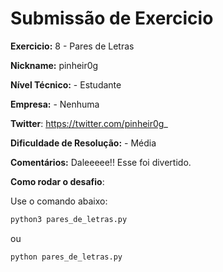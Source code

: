 # Submissão de Exercicio

**Exercicio:** 8 - Pares de Letras

**Nickname:** pinheir0g

**Nível Técnico:** - Estudante

**Empresa:** - Nenhuma

**Twitter**: https://twitter.com/pinheir0g_

**Dificuldade de Resolução:** - Média

**Comentários:** Daleeeee!! Esse foi divertido.

**Como rodar o desafio**: 

Use o comando abaixo: 
```bash
python3 pares_de_letras.py
```
ou 
```bash
python pares_de_letras.py
```
